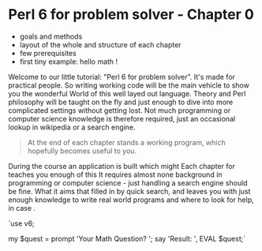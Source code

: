 


Perl 6 for problem solver - Chapter 0
=====================================


   * goals and methods
   * layout of the whole and structure of each chapter
   * few prerequisites
   * first tiny example: hello math !


Welcome to our little tutorial: "Perl 6 for problem solver".
It's made for practical people. So writing working code will be the main vehicle
to show you the wonderful World of this well layed out language.
Theory and Perl philosophy will be taught on the fly and just enough to dive
into more complicated settings without getting lost. Not much programming or
computer science knowledge is therefore required, just an occasional 
lookup in wikipedia or a search engine.

> At the end of each chapter stands a working program,
> which hopefully becomes useful to you. 


During the course an application
is built which might 
Each chapter
for teaches you enough of this 
It requires almost none background in programming or computer science -
just handling a search engine should be fine.
What it aims
that filled in by quick search,
and leaves you with just enough knowledge to write real world programs and where to look for help,
in case .

`use v6;
 
my $quest = prompt 'Your Math Question? '; 
say 'Result: ', EVAL $quest;`